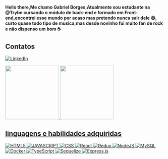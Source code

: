 #### Hello there,Me chamo Gabriel Borges,Atualmente sou estudante na @Trybe cursando o módulo de back-end e formado em Front-end,encontrei esse mundo por acaso mas pretendo nunca sair dele 😄, curto quase todo tipo de musica,mas desde novinho fui muito fan de rock e não dispenso um bom :coffee: 

## Contatos
<a href="https://www.linkedin.com/in/gabrielblborges/"><img alt="LinkedIn" src="https://img.shields.io/badge/LinkedIn-0077B5?style=for-the-badge&logo=linkedin&logoColor=white" /></a>


<div align="left">
  <a href="https://github.com/GBLBORGES">
  <img height="170em" src="https://github-readme-stats.vercel.app/api?username=GBLBORGES&show_icons=true&theme=codeSTACKr&include_all_commits=true&count_private=true"/>
  <img height="170em" src="https://github-readme-stats.vercel.app/api/top-langs/?username=GBLBORGES&layout=compact&langs_count=7&theme=codeSTACKr"/> 
</div>
  
 ## linguagens e habilidades adquiridas
![HTML5](https://img.shields.io/badge/HTML5-E34F26?style=for-the-badge&logo=html5&logoColor=white)
![JAVASCRIPT](https://img.shields.io/badge/JavaScript-F7DF1E?style=for-the-badge&logo=javascript&logoColor=black)
![CSS](https://img.shields.io/badge/CSS-239120?&style=for-the-badge&logo=css3&logoColor=white)
![React](https://img.shields.io/badge/react-%2320232a.svg?style=for-the-badge&logo=react&logoColor=%2361DAFB)
![Redux](https://img.shields.io/badge/redux-%23593d88.svg?style=for-the-badge&logo=redux&logoColor=white)
![NodeJS](https://img.shields.io/badge/node.js-6DA55F?style=for-the-badge&logo=node.js&logoColor=white)
![MySQL](https://img.shields.io/badge/mysql-%2300f.svg?style=for-the-badge&logo=mysql&logoColor=white)
![Docker](https://img.shields.io/badge/Docker-2CA5E0?style=for-the-badge&logo=docker&logoColor=white)
![TypeScript](https://img.shields.io/badge/typescript-%23007ACC.svg?style=for-the-badge&logo=typescript&logoColor=white)
![Sequelize](https://img.shields.io/badge/Sequelize-52B0E7?style=for-the-badge&logo=Sequelize&logoColor=white)
![Express.js](https://img.shields.io/badge/express.js-%23404d59.svg?style=for-the-badge&logo=express&logoColor=%2361DAFB)

